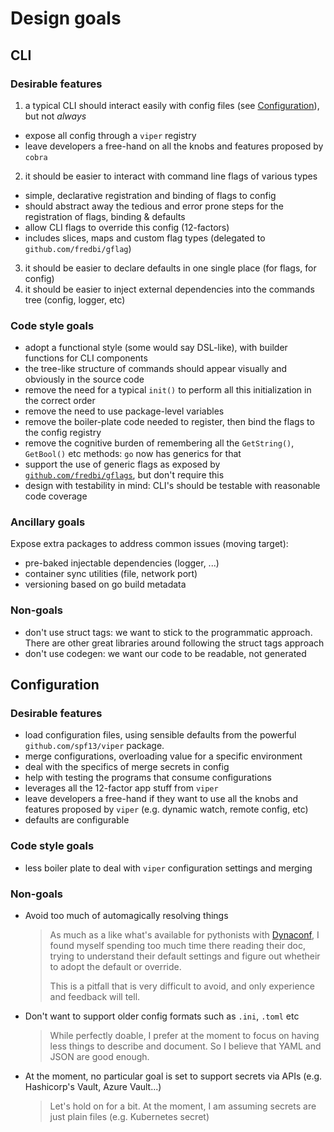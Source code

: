 # Design goals

## CLI

### Desirable features

1. a typical CLI should interact easily with config files (see [Configuration](#Configuration)), but not _always_
  * expose all config through a `viper` registry
  * leave developers a free-hand on all the knobs and features proposed by `cobra`
2. it should be easier to interact with command line flags of various types
  * simple, declarative registration and binding of flags to config
  * should abstract away the tedious and error prone steps for the registration of flags, binding & defaults
  * allow CLI flags to override this config (12-factors)
  * includes slices, maps and custom flag types (delegated to `github.com/fredbi/gflag`)
3. it should be easier to declare defaults in one single place (for flags, for config)
4. it should be easier to inject external dependencies into the commands tree (config, logger, etc)

### Code style goals

* adopt a functional style (some would say DSL-like), with builder functions for CLI components 
* the tree-like structure of commands should appear visually and obviously in the source code
* remove the need for a typical `init()` to perform all this initialization in the correct order
* remove the need to use package-level variables
* remove the boiler-plate code needed to register, then bind the flags to the config registry
* remove the cognitive burden of remembering all the `GetString()`, `GetBool()` etc methods: `go` now has generics for that
* support the use of generic flags as exposed by [`github.com/fredbi/gflags`](https://github.com/fredbi/gflag), but don't require this
* design with testability in mind: CLI's should be testable with reasonable code coverage

### Ancillary goals

Expose extra packages to address common issues (moving target):
* pre-baked injectable dependencies (logger, ...)
* container sync utilities (file, network port)
* versioning based on go build metadata

### Non-goals

* don't use struct tags: we want to stick to the programmatic approach.
  There are other great libraries around following the struct tags approach
* don't use codegen: we want our code to be readable, not generated


## Configuration

### Desirable features

* load configuration files, using sensible defaults from the powerful `github.com/spf13/viper` package.
* merge configurations, overloading value for a specific environment
* deal with the specifics of merge secrets in config
* help with testing the programs that consume configurations
* leverages all the 12-factor app stuff from `viper`
* leave developers a free-hand if they want to use all the knobs and features proposed by `viper`
  (e.g. dynamic watch, remote config, etc)
* defaults are configurable

### Code style goals

* less boiler plate to deal with `viper` configuration settings and merging

### Non-goals

* Avoid too much of automagically resolving things

  > As much as a like what's available for pythonists with [Dynaconf](https://www.dynaconf.com/),
  > I found myself spending too much time there reading their doc, trying to understand their default settings
  > and figure out whetheir to adopt the default or override.
  >
  > This is a pitfall that is very difficult to avoid, and only experience and feedback will tell.


* Don't want to support older config formats such as `.ini`, `.toml` etc

  > While perfectly doable, I prefer at the moment to focus on having less things to describe and
  > document. So I believe that YAML and JSON are good enough.

* At the moment, no particular goal is set to support secrets via APIs (e.g. Hashicorp's Vault, Azure Vault...)

  > Let's hold on for a bit.
  > At the moment, I am assuming secrets are just plain files (e.g. Kubernetes secret)

